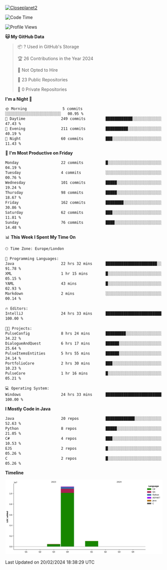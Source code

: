 [![Closeplanet2](https://github-readme-stats.vercel.app/api?username=Closeplanet2&show_icons=true&theme=tokyonight&count_private=true)]([https://github.com/Closeplanet2])

<!--START_SECTION:waka-->
![Code Time](http://img.shields.io/badge/Code%20Time-387%20hrs%2045%20mins-blue)

![Profile Views](http://img.shields.io/badge/Profile%20Views-0-blue)

**🐱 My GitHub Data** 

> 📦 ? Used in GitHub's Storage 
 > 
> 🏆 26 Contributions in the Year 2024
 > 
> 🚫 Not Opted to Hire
 > 
> 📜 23 Public Repositories 
 > 
> 🔑 0 Private Repositories 
 > 
**I'm a Night 🦉** 

```text
🌞 Morning                5 commits           ░░░░░░░░░░░░░░░░░░░░░░░░░   00.95 % 
🌆 Daytime                249 commits         ████████████░░░░░░░░░░░░░   47.43 % 
🌃 Evening                211 commits         ██████████░░░░░░░░░░░░░░░   40.19 % 
🌙 Night                  60 commits          ███░░░░░░░░░░░░░░░░░░░░░░   11.43 % 
```
📅 **I'm Most Productive on Friday** 

```text
Monday                   22 commits          █░░░░░░░░░░░░░░░░░░░░░░░░   04.19 % 
Tuesday                  4 commits           ░░░░░░░░░░░░░░░░░░░░░░░░░   00.76 % 
Wednesday                101 commits         █████░░░░░░░░░░░░░░░░░░░░   19.24 % 
Thursday                 98 commits          █████░░░░░░░░░░░░░░░░░░░░   18.67 % 
Friday                   162 commits         ████████░░░░░░░░░░░░░░░░░   30.86 % 
Saturday                 62 commits          ███░░░░░░░░░░░░░░░░░░░░░░   11.81 % 
Sunday                   76 commits          ████░░░░░░░░░░░░░░░░░░░░░   14.48 % 
```


📊 **This Week I Spent My Time On** 

```text
🕑︎ Time Zone: Europe/London

💬 Programming Languages: 
Java                     22 hrs 32 mins      ███████████████████████░░   91.78 % 
XML                      1 hr 15 mins        █░░░░░░░░░░░░░░░░░░░░░░░░   05.15 % 
YAML                     43 mins             █░░░░░░░░░░░░░░░░░░░░░░░░   02.93 % 
Markdown                 2 mins              ░░░░░░░░░░░░░░░░░░░░░░░░░   00.14 % 

🔥 Editors: 
IntelliJ                 24 hrs 33 mins      █████████████████████████   100.00 % 

🐱‍💻 Projects: 
PulseConfig              8 hrs 24 mins       █████████░░░░░░░░░░░░░░░░   34.22 % 
DialogueAndQuest         6 hrs 17 mins       ██████░░░░░░░░░░░░░░░░░░░   25.64 % 
PulseItemsEntities       5 hrs 55 mins       ██████░░░░░░░░░░░░░░░░░░░   24.14 % 
PortfolioCore            2 hrs 30 mins       ███░░░░░░░░░░░░░░░░░░░░░░   10.23 % 
PulseCore                1 hr 16 mins        █░░░░░░░░░░░░░░░░░░░░░░░░   05.21 % 

💻 Operating System: 
Windows                  24 hrs 33 mins      █████████████████████████   100.00 % 
```

**I Mostly Code in Java** 

```text
Java                     20 repos            █████████████░░░░░░░░░░░░   52.63 % 
Python                   8 repos             █████░░░░░░░░░░░░░░░░░░░░   21.05 % 
C#                       4 repos             ███░░░░░░░░░░░░░░░░░░░░░░   10.53 % 
EJS                      2 repos             █░░░░░░░░░░░░░░░░░░░░░░░░   05.26 % 
C                        2 repos             █░░░░░░░░░░░░░░░░░░░░░░░░   05.26 % 
```



**Timeline**

![Lines of Code chart](https://raw.githubusercontent.com/Closeplanet2/Closeplanet2/main/assets/bar_graph.png)


 Last Updated on 20/02/2024 18:38:29 UTC
<!--END_SECTION:waka-->
